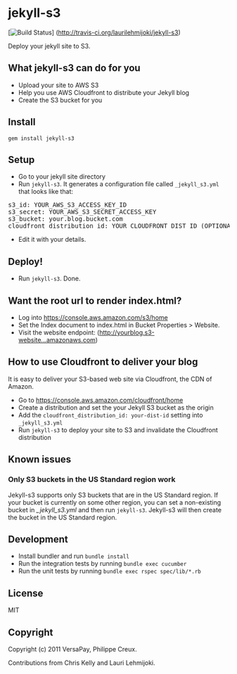 # jekyll-s3

[![Build
Status](https://secure.travis-ci.org/laurilehmijoki/jekyll-s3.png)]
(http://travis-ci.org/laurilehmijoki/jekyll-s3)

Deploy your jekyll site to S3.

## What jekyll-s3 can do for you

* Upload your site to AWS S3
* Help you use AWS Cloudfront to distribute your Jekyll blog
* Create the S3 bucket for you

## Install

    gem install jekyll-s3

## Setup

  * Go to your jekyll site directory
  * Run `jekyll-s3`. It generates a configuration file called `_jekyll_s3.yml` that looks like that:
<pre>
s3_id: YOUR_AWS_S3_ACCESS_KEY_ID
s3_secret: YOUR_AWS_S3_SECRET_ACCESS_KEY
s3_bucket: your.blog.bucket.com
cloudfront_distribution_id: YOUR_CLOUDFRONT_DIST_ID (OPTIONAL)
</pre>

  * Edit it with your details.

## Deploy!

  * Run `jekyll-s3`. Done.

## Want the root url to render index.html?

  * Log into <https://console.aws.amazon.com/s3/home>
  * Set the Index document to index.html in Bucket Properties >
    Website.
  * Visit the website endpoint:
    (http://yourblog.s3-website...amazonaws.com)

## How to use Cloudfront to deliver your blog

It is easy to deliver your S3-based web site via Cloudfront, the CDN of Amazon.

  * Go to <https://console.aws.amazon.com/cloudfront/home>
  * Create a distribution and set the your Jekyll S3 bucket as the origin
  * Add the `cloudfront_distribution_id: your-dist-id` setting into
    `_jekyll_s3.yml`
  * Run `jekyll-s3` to deploy your site to S3 and invalidate the Cloudfront
    distribution

## Known issues

### Only S3 buckets in the US Standard region work

Jekyll-s3 supports only S3 buckets that are in the US Standard region. If your 
bucket is currently on some other region, you can set a non-existing 
bucket in *_jekyll_s3.yml* and then run `jekyll-s3`. Jekyll-s3 will then create
the bucket in the US Standard region.

## Development

  * Install bundler and run `bundle install`
  * Run the integration tests by running `bundle exec cucumber`
  * Run the unit tests by running `bundle exec rspec spec/lib/*.rb`

## License

MIT

## Copyright

Copyright (c) 2011 VersaPay, Philippe Creux.

Contributions from Chris Kelly and Lauri Lehmijoki.

